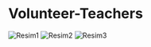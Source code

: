 # Volunteer-Teachers

![Resim1](https://user-images.githubusercontent.com/51297521/107153735-20166100-6980-11eb-824b-2bf4eb1f8162.jpg)
![Resim2](https://user-images.githubusercontent.com/51297521/107153736-20aef780-6980-11eb-97c4-4815f3c4f49a.png)
![Resim3](https://user-images.githubusercontent.com/51297521/107153739-21478e00-6980-11eb-85dd-d41d42a65260.jpg)
